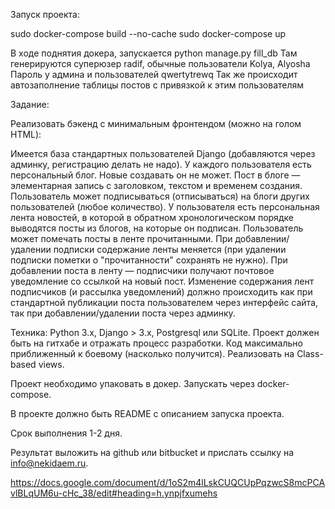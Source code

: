 Запуск проекта:

sudo docker-compose build --no-cache
sudo docker-compose up

В ходе поднятия докера, запускается python manage.py fill_db
Там генерируются суперюзер radif, обычные пользователи Kolya, Alyosha
Пароль у админа и пользователей qwertytrewq
Так же происходит автозаполнение таблицы постов с привязкой
к этим пользователям



Задание:

Реализовать бэкенд с минимальным фронтендом (можно на голом HTML):

Имеется база стандартных пользователей Django (добавляются через админку, регистрацию делать не надо).
У каждого пользователя есть персональный блог. Новые создавать он не может.
Пост в блоге — элементарная запись с заголовком, текстом и временем создания.
Пользователь может подписываться (отписываться) на блоги других пользователей (любое количество).
У пользователя есть персональная лента новостей, в которой в обратном хронологическом порядке выводятся посты из блогов, на которые он подписан.
Пользователь может помечать посты в ленте прочитанными.
При добавлении/удалении подписки содержание ленты меняется (при удалении подписки пометки о "прочитанности" сохранять не нужно).
При добавлении поста в ленту — подписчики получают почтовое уведомление со ссылкой на новый пост.
Изменение содержания лент подписчиков (и рассылка уведомлений) должно происходить как при стандартной публикации поста пользователем через интерфейс сайта, так при добавлении/удалении поста через админку.

Техника:
Python 3.x, Django > 3.х, Postgresql или SQLite. 
Проект должен быть на гитхабе и отражать процесс разработки.
Код максимально приближенный к боевому (насколько получится).
Реализовать на Class-based views.

Проект необходимо упаковать в докер. Запускать через docker-compose.

В проекте должно быть README с описанием запуска проекта.

Срок выполнения 1-2 дня.

Результат выложить на github или bitbucket и прислать ссылку на info@nekidaem.ru.

https://docs.google.com/document/d/1oS2m4lLskCUQCUpPqzwcS8mcPCAvlBLqUM6u-cHc_38/edit#heading=h.ynpjfxumehs

